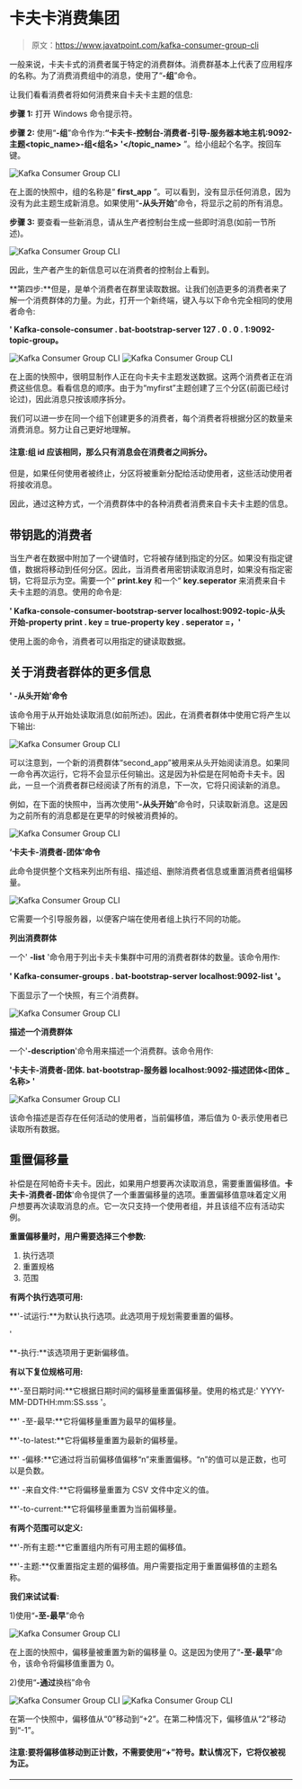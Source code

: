 # 卡夫卡消费集团

> 原文：<https://www.javatpoint.com/kafka-consumer-group-cli>

一般来说，卡夫卡式的消费者属于特定的消费群体。消费群基本上代表了应用程序的名称。为了消费消费组中的消息，使用了“**-组**”命令。

让我们看看消费者将如何消费来自卡夫卡主题的信息:

**步骤 1:** 打开 Windows 命令提示符。

**步骤 2:** 使用“**-组**”命令作为:**“卡夫卡-控制台-消费者-引导-服务器本地主机:9092-主题<topic_name>-组<组名> '</topic_name>** ”。给小组起个名字。按回车键。

![Kafka Consumer Group CLI](img/a416e9b3627827fb664bea39c2c1ae18.png)

在上面的快照中，组的名称是“ **first_app** ”。可以看到，没有显示任何消息，因为没有为此主题生成新消息。如果使用“**-从头开始**”命令，将显示之前的所有消息。

**步骤 3:** 要查看一些新消息，请从生产者控制台生成一些即时消息(如前一节所述)。

![Kafka Consumer Group CLI](img/0f27755e90523c9208fb467cfff3b20c.png)

因此，生产者产生的新信息可以在消费者的控制台上看到。

**第四步:**但是，是单个消费者在群里读取数据。让我们创造更多的消费者来了解一个消费群体的力量。为此，打开一个新终端，键入与以下命令完全相同的使用者命令:

**' Kafka-console-consumer . bat-bootstrap-server 127 . 0 . 0 . 1:9092-topic<topic _ name>-group<group _ name>。**

![Kafka Consumer Group CLI](img/5176f5f9c107f2b096c473ffcfaf0d20.png)
![Kafka Consumer Group CLI](img/9d850717ac203e47cde9915a6a65c118.png)

在上面的快照中，很明显制作人正在向卡夫卡主题发送数据。这两个消费者正在消费这些信息。看看信息的顺序。由于为“myfirst”主题创建了三个分区(前面已经讨论过)，因此消息只按该顺序拆分。

我们可以进一步在同一个组下创建更多的消费者，每个消费者将根据分区的数量来消费消息。努力让自己更好地理解。

#### 注意:组 id 应该相同，那么只有消息会在消费者之间拆分。

但是，如果任何使用者被终止，分区将被重新分配给活动使用者，这些活动使用者将接收消息。

因此，通过这种方式，一个消费群体中的各种消费者消费来自卡夫卡主题的信息。

## 带钥匙的消费者

当生产者在数据中附加了一个键值时，它将被存储到指定的分区。如果没有指定键值，数据将移动到任何分区。因此，当消费者用密钥读取消息时，如果没有指定密钥，它将显示为空。需要一个“ **print.key** 和一个“ **key.seperator** 来消费来自卡夫卡主题的消息。使用的命令是:

**' Kafka-console-consumer-bootstrap-server localhost:9092-topic<topic _ name>-从头开始-property print . key = true-property key . seperator =，'**

使用上面的命令，消费者可以用指定的键读取数据。

## 关于消费者群体的更多信息

**' -从头开始'命令**

该命令用于从开始处读取消息(如前所述)。因此，在消费者群体中使用它将产生以下输出:

![Kafka Consumer Group CLI](img/c648ecf12ece5b355052c600cd13137e.png)

可以注意到，一个新的消费群体“second_app”被用来从头开始阅读消息。如果同一命令再次运行，它将不会显示任何输出。这是因为补偿是在阿帕奇卡夫卡。因此，一旦一个消费者群已经阅读了所有的消息，下一次，它将只阅读新的消息。

例如，在下面的快照中，当再次使用“**-从头开始**”命令时，只读取新消息。这是因为之前所有的消息都是在更早的时候被消费掉的。

![Kafka Consumer Group CLI](img/6f3fd5ddcaf36ea83c56f852660e8bdb.png)

**‘卡夫卡-消费者-团体’命令**

此命令提供整个文档来列出所有组、描述组、删除消费者信息或重置消费者组偏移量。

![Kafka Consumer Group CLI](img/5a58e8ce9e9a52e7e107dac053ce687d.png)

它需要一个引导服务器，以便客户端在使用者组上执行不同的功能。

**列出消费群体**

一个' **-list** '命令用于列出卡夫卡集群中可用的消费者群体的数量。该命令用作:

**' Kafka-consumer-groups . bat-bootstrap-server localhost:9092-list '。**

下面显示了一个快照，有三个消费群。

![Kafka Consumer Group CLI](img/1f03286f554cf004a9ee2e2df2193f80.png)

**描述一个消费群体**

一个'**-description**'命令用来描述一个消费群。该命令用作:

**'卡夫卡-消费者-团体. bat-bootstrap-服务器 localhost:9092-描述团体<团体 _ 名称> '**

![Kafka Consumer Group CLI](img/df37d32c21f52e508f2b5a9f46235d74.png)

该命令描述是否存在任何活动的使用者，当前偏移值，滞后值为 0-表示使用者已读取所有数据。

## 重置偏移量

补偿是在阿帕奇卡夫卡。因此，如果用户想要再次读取消息，需要重置偏移值。**卡夫卡-消费者-团体**'命令提供了一个重置偏移量的选项。重置偏移值意味着定义用户想要再次读取消息的点。它一次只支持一个使用者组，并且该组不应有活动实例。

**重置偏移量时，用户需要选择三个参数:**

1.  执行选项
2.  重置规格
3.  范围

**有两个执行选项可用:**

**'-试运行:**为默认执行选项。此选项用于规划需要重置的偏移。

'

**-执行:**该选项用于更新偏移值。

**有以下复位规格可用:**

**'-至日期时间:**它根据日期时间的偏移量重置偏移量。使用的格式是:' YYYY-MM-DDTHH:mm:SS.sss '。

**' -至-最早:**它将偏移量重置为最早的偏移量。

**'-to-latest:**它将偏移量重置为最新的偏移量。

**' -偏移:**它通过将当前偏移值偏移“n”来重置偏移。“n”的值可以是正数，也可以是负数。

**' -来自文件:**它将偏移量重置为 CSV 文件中定义的值。

**'-to-current:**它将偏移量重置为当前偏移量。

**有两个范围可以定义:**

**'-所有主题:**它重置组内所有可用主题的偏移值。

**'-主题:**仅重置指定主题的偏移值。用户需要指定用于重置偏移值的主题名称。

**我们来试试看:**

1)使用“**-至-最早**”命令

![Kafka Consumer Group CLI](img/acfdd4351515a565a5dcbadc69d84df5.png)

在上面的快照中，偏移量被重置为新的偏移量 0。这是因为使用了“**-至-最早**”命令，该命令将偏移值重置为 0。

2)使用“**-通过**换档”命令

![Kafka Consumer Group CLI](img/9941aafbf88735a1b5dc968d634ab161.png)
![Kafka Consumer Group CLI](img/4537e61dbdbe64dd3ee2c3f7e7bdaf80.png)

在第一个快照中，偏移值从“0”移动到“+2”。在第二种情况下，偏移值从“2”移动到“-1”。

#### 注意:要将偏移值移动到正计数，不需要使用“+”符号。默认情况下，它将仅被视为正。

* * *
